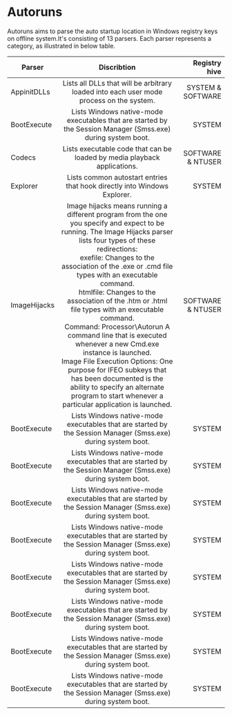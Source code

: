 # Autoruns

Autoruns aims to parse the auto startup location in Windows registry keys on offline system.It's consisting of 13 parsers. Each parser represents a category, as illustrated in below table.

| Parser        | Discribtion                               | Registry hive  |
| ------------- |:-----------------------------------------:| --------------:|
|AppinitDLLs| Lists all DLLs that will be arbitrary loaded into each user mode process on the system.    | SYSTEM & SOFTWARE |
|BootExecute| Lists Windows native-mode executables that are started by the Session Manager (Smss.exe) during system boot.      | SYSTEM |
|   Codecs  | Lists executable code that can be loaded by media playback applications.     | SOFTWARE & NTUSER |
| Explorer  | Lists common autostart entries that hook directly into Windows Explorer.      |   SYSTEM |
|ImageHijacks| Image hijacks means running a different program from the one you specify and expect to be running. The Image Hijacks parser lists four types of these redirections: <br />exefile: Changes to the association of the .exe or .cmd file types with an executable command.<br />htmlfile: Changes to the association of the .htm or .html file types with an executable command.<br />Command: Processor\Autorun A command line that is executed whenever a new Cmd.exe instance is launched.<br />Image File Execution Options: One purpose for IFEO subkeys that has been documented is the ability to specify an alternate program to start whenever a particular application is launched. | SOFTWARE & NTUSER |
| BootExecute   | Lists Windows native-mode executables that are started by the Session Manager (Smss.exe) during system boot.      |   SYSTEM |
| BootExecute   | Lists Windows native-mode executables that are started by the Session Manager (Smss.exe) during system boot.      |   SYSTEM |
| BootExecute   | Lists Windows native-mode executables that are started by the Session Manager (Smss.exe) during system boot.      |   SYSTEM |
| BootExecute   | Lists Windows native-mode executables that are started by the Session Manager (Smss.exe) during system boot.      |   SYSTEM |
| BootExecute   | Lists Windows native-mode executables that are started by the Session Manager (Smss.exe) during system boot.      |   SYSTEM |
| BootExecute   | Lists Windows native-mode executables that are started by the Session Manager (Smss.exe) during system boot.      |   SYSTEM |
| BootExecute   | Lists Windows native-mode executables that are started by the Session Manager (Smss.exe) during system boot.      |   SYSTEM |
| BootExecute   | Lists Windows native-mode executables that are started by the Session Manager (Smss.exe) during system boot.      |   SYSTEM |

